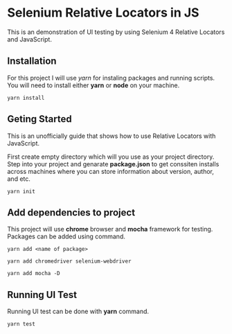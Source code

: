 # Selenium Relative Locators in JS

This is an demonstration of UI testing by using Selenium 4 Relative Locators and JavaScript.


## Installation

For this project I will use *yarn* for instaling packages and running scripts. You will need to install either **yarn** or **node** on your machine.
```
yarn install
```

## Geting Started

This is an unofficially guide that shows how to use Relative Locators with JavaScript.

First create empty directory which will you use as your project directory.
Step into your project and genarate __package.json__ to get conssiten installs across machines where you can store information about version, author, and etc.
```
yarn init
```

## Add dependencies to project

This project will use **chrome** browser and **mocha** framework for testing. Packages can be added using command.
```
yarn add <name of package>
```
```
yarn add chromedriver selenium-webdriver
```
```
yarn add mocha -D
```

## Running UI Test

Running UI test can be done with **yarn** command.
```diff
yarn test
```
